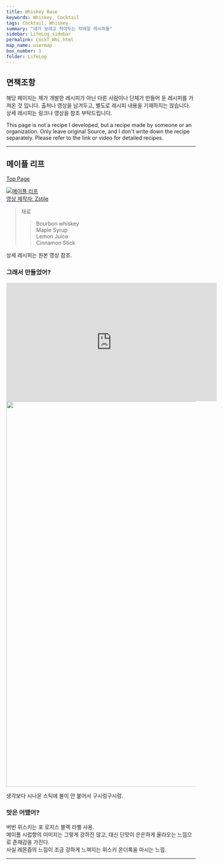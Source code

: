 ```yaml
---
title: Whiskey Base
keywords: Whiskey, Cocktail
tags: Cocktail, Whiskey
summary: "내가 보려고 적어두는 칵테일 레시피들"
sidebar: LifeLog_sidebar
permalink: CockT_Whi.html
map_name: usermap
box_number: 1
folder: LifeLog
---
```


## 면책조항

해당 페이지는 제가 개발한 레시피가 아닌 다른 사람이나 단체가 만들어 둔 레시피를 가져온 것 입니다. 출처나 영상을 남겨두고, 별도로 레시피 내용을 기재하지는 않습니다. 상세 레시피는 링크나 영상을 참조 부탁드립니다.

This page is not a recipe I developed, but a recipe made by someone or an organization. Only leave original Source, and I don't write down the recipe separately. Please refer to the link or video for detailed recipes.

---

## 메이플 리프

[Top Page](#)  

[![메이플 리프](http://img.youtube.com/vi/qgnhUdxRHB8/0.jpg)](https://www.youtube.com/shorts/qgnhUdxRHB8)  
[영상 제작자: Zstile](https://www.youtube.com/@ZsTile)  

> 재료
> 
> > Bourbon whiskey  
> > Maple Syrup  
> > Lemon Juice  
> > Cinnamon Stick  

상세 레시피는 원본 영상 참조.  

### 그래서 만들었어?

<iframe width="560" height="315" src="https://www.youtube.com/embed/Egp7jN66_qk?si=QclAMmgcrHtCP3Tj" title="YouTube video player" frameborder="0" allow="accelerometer; autoplay; clipboard-write; encrypted-media; gyroscope; picture-in-picture; web-share" referrerpolicy="strict-origin-when-cross-origin" allowfullscreen></iframe>

<img src="https://1drv.ms/i/s!AgwWQWUMs3UEgVAxwpVOqThA2Htw?embed=1&height=1024" width="auto" height="1024" />  

생각보다 시나몬 스틱에 불이 안 붙어서 구시렁구시렁.

### 맛은 어땠어?

버번 위스키는 포 로지스 블랙 라벨 사용.  
메이플 시럽향의 이미지는 그렇게 강하진 않고, 대신 단맛이 은은하게 올라오는 느낌으로 존재감을 가진다.  
사실 레몬즙의 느낌이 조금 강하게 느껴지는 위스키 온더록을 마시는 느낌.  

---
